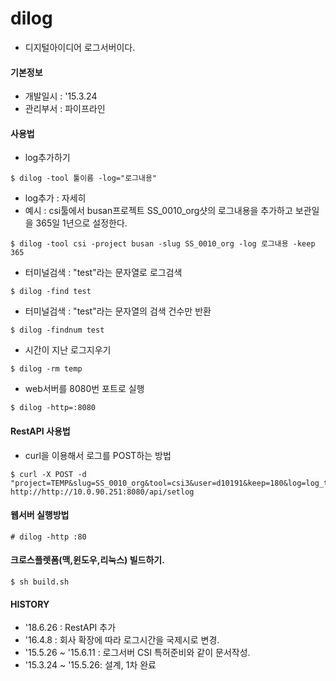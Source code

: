 # dilog
- 디지털아이디어 로그서버이다.

#### 기본정보
- 개발일시 : '15.3.24
- 관리부서 : 파이프라인

#### 사용법
- log추가하기
```
$ dilog -tool 툴이름 -log="로그내용"
```

- log추가 : 자세히
- 예시 : csi툴에서 busan프로젝트 SS_0010_org샷의 로그내용을 추가하고 보관일을 365일 1년으로 설정한다.
```
$ dilog -tool csi -project busan -slug SS_0010_org -log 로그내용 -keep 365
```

- 터미널검색 : "test"라는 문자열로 로그검색
```
$ dilog -find test
```

- 터미널검색 : "test"라는 문자열의 검색 건수만 반환
```
$ dilog -findnum test
```

- 시간이 지난 로그지우기
```
$ dilog -rm temp
```

- web서버를 8080번 포트로 실행
```
$ dilog -http=:8080
```

#### RestAPI 사용법
- curl을 이용해서 로그를 POST하는 방법

```
$ curl -X POST -d "project=TEMP&slug=SS_0010_org&tool=csi3&user=d10191&keep=180&log=log_text" http://http://10.0.90.251:8080/api/setlog
```

#### 웹서버 실행방법
```
# dilog -http :80
```

#### 크로스플렛폼(맥,윈도우,리눅스) 빌드하기.
```
$ sh build.sh
```

#### HISTORY
- '18.6.26 : RestAPI 추가
- '16.4.8 : 회사 확장에 따라 로그시간을 국제시로 변경.
- '15.5.26 ~ '15.6.11 : 로그서버 CSI 특허준비와 같이 문서작성.
- '15.3.24 ~ '15.5.26: 설계, 1차 완료


